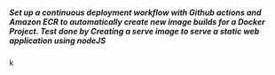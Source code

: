 ##### Set up a continuous deployment workflow with Github actions and Amazon ECR to automatically create new image builds for a Docker Project. Test done by Creating a serve image to serve a static web application using nodeJS
k